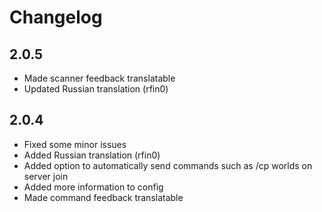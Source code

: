 # Changelog

## 2.0.5

- Made scanner feedback translatable
- Updated Russian translation (rfin0)

## 2.0.4

- Fixed some minor issues
- Added Russian translation (rfin0)
- Added option to automatically send commands such as /cp worlds on server join
- Added more information to config
- Made command feedback translatable
